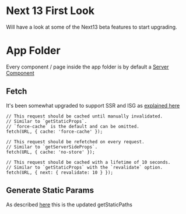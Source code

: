 # Next 13 First Look

Will have a look at some of the Next13 beta features to start upgrading.

# App Folder

Every component / page inside the app folder is by default a [Server Component](https://nextjs.org/docs/advanced-features/react-18/server-components)

## Fetch

It's been somewhat upgraded to support SSR and ISG as [explained here](https://nextjs.org/blog/next-13#data-fetching)

```
// This request should be cached until manually invalidated.
// Similar to `getStaticProps`.
// `force-cache` is the default and can be omitted.
fetch(URL, { cache: 'force-cache' });

// This request should be refetched on every request.
// Similar to `getServerSideProps`.
fetch(URL, { cache: 'no-store' });

// This request should be cached with a lifetime of 10 seconds.
// Similar to `getStaticProps` with the `revalidate` option.
fetch(URL, { next: { revalidate: 10 } });
```

## Generate Static Params

As described [here](https://beta.nextjs.org/docs/api-reference/generate-static-params) this is the updated getStaticPaths
